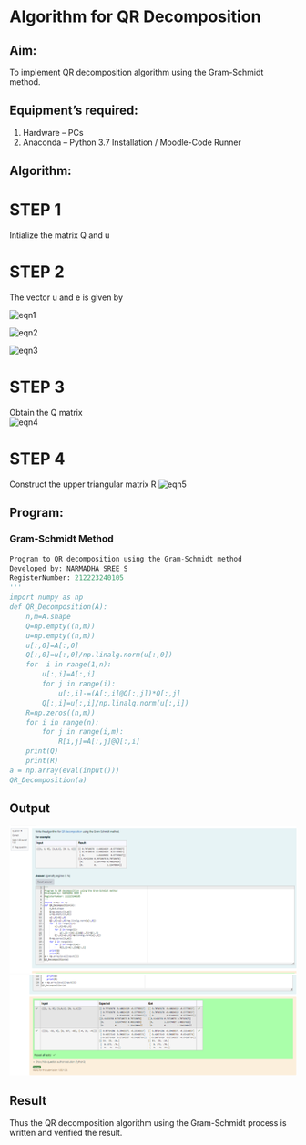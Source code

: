 # Algorithm for QR Decomposition
## Aim:
To implement QR decomposition algorithm using the Gram-Schmidt method.
## Equipment’s required:
1.	Hardware – PCs
2.	Anaconda – Python 3.7 Installation / Moodle-Code Runner
## Algorithm:
# STEP 1
Intialize the matrix Q and u
# STEP 2
The vector u and e is given by

![eqn1](./ex4.jpg)

![eqn2](./ex6.jpg)

 ![eqn3](./ex3.jpg)
# STEP 3
Obtain the Q matrix   
    ![eqn4](./ex1.jpg)
# STEP 4    
Construct the upper triangular matrix R
    ![eqn5](./ex2.jpg)
## Program:
### Gram-Schmidt Method
```PYTHON
Program to QR decomposition using the Gram-Schmidt method
Developed by: NARMADHA SREE S
RegisterNumber: 212223240105
'''
import numpy as np
def QR_Decomposition(A):
    n,m=A.shape
    Q=np.empty((n,m))
    u=np.empty((n,m))
    u[:,0]=A[:,0]
    Q[:,0]=u[:,0]/np.linalg.norm(u[:,0])
    for  i in range(1,n):
        u[:,i]=A[:,i]
        for j in range(i):
            u[:,i]-=(A[:,i]@Q[:,j])*Q[:,j]
        Q[:,i]=u[:,i]/np.linalg.norm(u[:,i])
    R=np.zeros((n,m))
    for i in range(n):
        for j in range(i,m):
            R[i,j]=A[:,j]@Q[:,i]
    print(Q)
    print(R)
a = np.array(eval(input()))
QR_Decomposition(a)
```
## Output
![alt text](<Screenshot 2024-05-05 182617.png>)
![alt text](<Screenshot 2024-05-05 182627.png>)
## Result
Thus the QR decomposition algorithm using the Gram-Schmidt process is written and verified the result.
